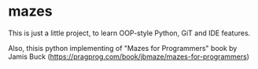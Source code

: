 # mazes

This is just a little project, to learn OOP-style Python, GiT and IDE features.

Also, thisis python implementing of "Mazes for Programmers" book by Jamis Buck (https://pragprog.com/book/jbmaze/mazes-for-programmers)
